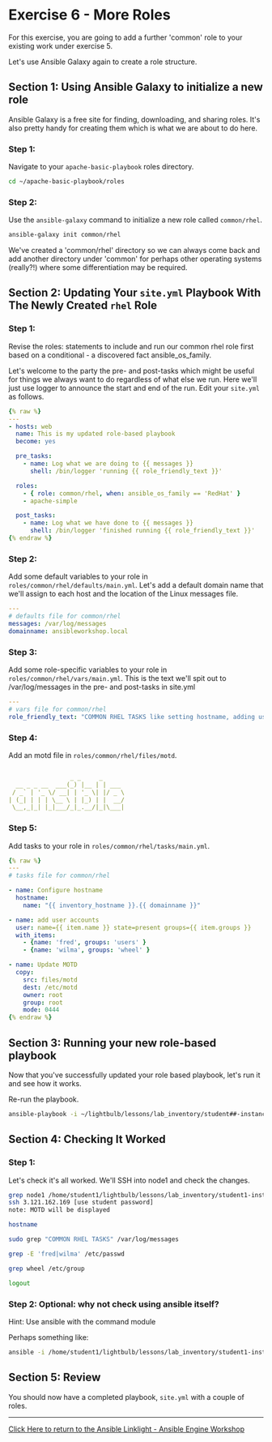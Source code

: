 # Exercise 6 - More Roles

For this exercise, you are going to add a further 'common' role to your existing work under exercise 5.

Let's use Ansible Galaxy again to create a role structure. 

## Section 1: Using Ansible Galaxy to initialize a new role

Ansible Galaxy is a free site for finding, downloading, and sharing roles.  It's also pretty handy for creating them which is what we are about to do here.


### Step 1:

Navigate to your `apache-basic-playbook` roles directory.

```bash
cd ~/apache-basic-playbook/roles
```

### Step 2:

Use the `ansible-galaxy` command to initialize a new role called `common/rhel`.

```bash
ansible-galaxy init common/rhel
```

We've created a 'common/rhel' directory so we can always come back and add another directory under 'common' for perhaps other operating systems (really?!) where some differentiation may be required.


## Section 2: Updating Your `site.yml` Playbook With The Newly Created `rhel` Role


### Step 1:

Revise the roles: statements to include and run our common rhel role first based on a conditional - a discovered fact ansible_os_family.

Let's welcome to the party the pre- and post-tasks which might be useful for things we always want to do regardless of what else we run. Here we'll just use logger to announce the start and end of the run. Edit your `site.yml` as follows.

```yml
{% raw %}
---
- hosts: web
  name: This is my updated role-based playbook
  become: yes

  pre_tasks:
    - name: Log what we are doing to {{ messages }}
      shell: /bin/logger 'running {{ role_friendly_text }}'

  roles:
    - { role: common/rhel, when: ansible_os_family == 'RedHat' }
    - apache-simple

  post_tasks:
    - name: Log what we have done to {{ messages }}
      shell: /bin/logger 'finished running {{ role_friendly_text }}'
{% endraw %}
```

### Step 2:

Add some default variables to your role in `roles/common/rhel/defaults/main.yml`.
Let's add a default domain name that we'll assign to each host and the location of the Linux messages file.

```yml
---
# defaults file for common/rhel
messages: /var/log/messages
domainname: ansibleworkshop.local
```

### Step 3:

Add some role-specific variables to your role in `roles/common/rhel/vars/main.yml`.
This is the text we'll spit out to /var/log/messages in the pre- and post-tasks in site.yml

```yml
---
# vars file for common/rhel
role_friendly_text: "COMMON RHEL TASKS like setting hostname, adding users"
```

### Step 4:

Add an motd file in `roles/common/rhel/files/motd`.

```yml

                 _ _     _
  __ _ _ __  ___(_) |__ | | ___
 / _` | '_ \/ __| | '_ \| |/ _ \
| (_| | | | \__ \ | |_) | |  __/
 \__,_|_| |_|___/_|_.__/|_|\___|


```

### Step 5:

Add tasks to your role in `roles/common/rhel/tasks/main.yml`.

```yml
{% raw %}
---
# tasks file for common/rhel

- name: Configure hostname
  hostname:
    name: "{{ inventory_hostname }}.{{ domainname }}"

- name: add user accounts
  user: name={{ item.name }} state=present groups={{ item.groups }}
  with_items:
    - {name: 'fred', groups: 'users' }
    - {name: 'wilma', groups: 'wheel' }

- name: Update MOTD
  copy:
    src: files/motd
    dest: /etc/motd
    owner: root
    group: root
    mode: 0444
{% endraw %}
```

## Section 3: Running your new role-based playbook

Now that you've successfully updated your role based playbook,
let's run it and see how it works.

Re-run the playbook.

```bash
ansible-playbook -i ~/lightbulb/lessons/lab_inventory/student##-instances.txt site.yml
```

## Section 4: Checking It Worked

### Step 1:

Let's check it's all worked. We'll SSH into node1 and check the changes.

```bash
grep node1 /home/student1/lightbulb/lessons/lab_inventory/student1-instances.txt
ssh 3.121.162.169 [use student password]
note: MOTD will be displayed

hostname

sudo grep "COMMON RHEL TASKS" /var/log/messages

grep -E 'fred|wilma' /etc/passwd

grep wheel /etc/group

logout
```

### Step 2: Optional: why not check using ansible itself?

Hint: Use ansible with the command module

Perhaps something like:

```bash
ansible -i /home/student1/lightbulb/lessons/lab_inventory/student1-instances.txt node3 -m command -a "cat /etc/motd"
```

## Section 5: Review

You should now have a completed playbook, `site.yml` with a couple of roles.


---

[Click Here to return to the Ansible Linklight - Ansible Engine Workshop](../README.md)
